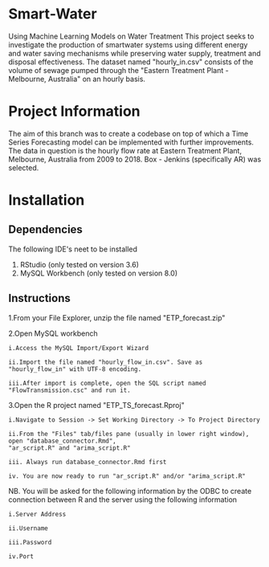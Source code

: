 # Smart-Water
Using Machine Learning Models  on Water Treatment
This project seeks to investigate the production of smartwater systems using different energy and water saving mechanisms while preserving water supply, treatment and disposal effectiveness. The dataset named "hourly_in.csv" consists of the volume of sewage pumped through the "Eastern Treatment Plant - Melbourne, Australia" on an hourly basis.

# Project Information

The aim of this branch was to create a codebase on top of which a Time Series Forecasting model can be implemented with further improvements. The data in question is the hourly flow rate at Eastern Treatment Plant, Melbourne, Australia from 2009 to 2018. Box - Jenkins (specifically AR) was selected.

# Installation

## Dependencies
The following IDE's neet to be installed
1. RStudio (only tested on version 3.6)
2. MySQL Workbench (only tested on version 8.0)

## Instructions
1.From your File Explorer, unzip the file named "ETP_forecast.zip"

2.Open MySQL workbench

	i.Access the MySQL Import/Export Wizard
	
	ii.Import the file named "hourly_flow_in.csv". Save as "hourly_flow_in" with UTF-8 encoding.
	
	iii.After import is complete, open the SQL script named "FlowTransmission.csc" and run it.

3.Open the R project named "ETP_TS_forecast.Rproj"

	i.Navigate to Session -> Set Working Directory -> To Project Directory
	
	ii.From the "Files" tab/files pane (usually in lower right window), open "database_connector.Rmd",
	"ar_script.R" and "arima_script.R"
	
	iii. Always run database_connector.Rmd first
	
	iv. You are now ready to run "ar_script.R" and/or "arima_script.R"
	
NB. You will be asked for the following information by the ODBC to create connection between R and the server
	using the following information
	
	i.Server Address
	
	ii.Username
	
	iii.Password
	
	iv.Port

